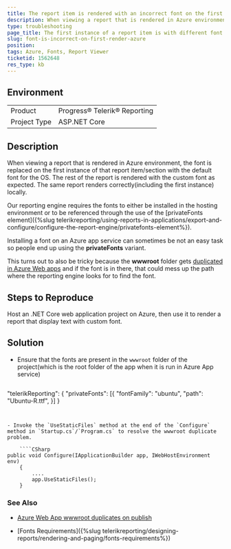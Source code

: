 ```yaml
---
title: The report item is rendered with an incorrect font on the first render in Azure
description: When viewing a report that is rendered in Azure environment the font is replaced on the first instance
type: troubleshooting
page_title: The first instance of a report item is with different font than the rest
slug: font-is-incorrect-on-first-render-azure
position: 
tags: Azure, Fonts, Report Viewer 
ticketid: 1562648
res_type: kb
---
```


## Environment
<table>
	<tbody>
		<tr>
			<td>Product</td>
			<td>Progress® Telerik® Reporting</td>
		</tr>
		<tr>
			<td>Project Type</td>
			<td>ASP.NET Core</td>
		</tr>
	</tbody>
</table>


## Description

When viewing a report that is rendered in Azure environment, the font is replaced on the first instance of that report item/section with the default font for the OS. The rest of the report is rendered with the custom font as expected. The same report renders correctly(including the first instance) locally.

Our reporting engine requires the fonts to either be installed in the hosting environment or to be referenced through the use of the [privateFonts element]({%slug telerikreporting/using-reports-in-applications/export-and-configure/configure-the-report-engine/privatefonts-element%}).

Installing a font on an Azure app service can sometimes be not an easy task so people end up using the **privateFonts** variant.

This turns out to also be tricky because the **wwwroot** folder gets [duplicated in Azure Web apps](https://stackoverflow.com/questions/50747590/azure-web-app-wwwroot-duplicates-on-publish) and if the font is in there, that could mess up the path where the reporting engine looks for to find the font.

## Steps to Reproduce

Host an .NET Core web application project on Azure, then use it to render a report that display text with custom font.

## Solution

- Ensure that the fonts are present in the `wwwroot` folder of the project(which is the root folder of the app when it is run in Azure App service) 

	````JavaScript
"telerikReporting": {
		"privateFonts": [{
			"fontFamily": "ubuntu",
			"path": "Ubuntu-R.ttf",
		}]
	}
````


- Invoke the `UseStaticFiles` method at the end of the `Configure` method in `Startup.cs`/`Program.cs` to resolve the wwwroot duplicate problem.

	````CSharp
public void Configure(IApplicationBuilder app, IWebHostEnvironment env)
	{
		....
		app.UseStaticFiles();
	}
````


### See Also

- [Azure Web App wwwroot duplicates on publish](https://stackoverflow.com/questions/50747590/azure-web-app-wwwroot-duplicates-on-publish)

- [Fonts Requirements]({%slug telerikreporting/designing-reports/rendering-and-paging/fonts-requirements%})
